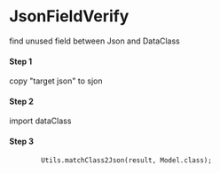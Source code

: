 # JsonFieldVerify
find unused field between Json and DataClass

#### Step 1
copy "target json" to sjon

#### Step 2
import dataClass

#### Step 3
```
        Utils.matchClass2Json(result, Model.class);
```

